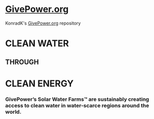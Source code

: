 # [GivePower.org](https://www.givepower.org/)
KonradK's [GivePower.org](https://www.givepower.org/) repository 

# **CLEAN WATER**
## THROUGH
# **CLEAN ENERGY**

 

### GivePower’s Solar Water Farms™ are sustainably creating access to clean water in water-scarce regions around the world. 
